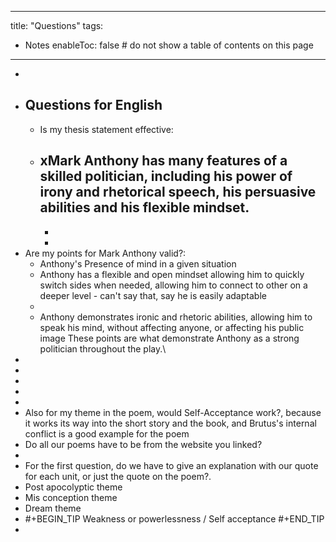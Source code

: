 - ---
title: "Questions"
tags:
- Notes
enableToc: false # do not show a table of contents on this page
---

- 
- ## Questions for English
	- Is my thesis statement effective:
	- xMark Anthony has many features of a skilled politician, including his power of irony and rhetorical speech, his persuasive abilities and his flexible mindset.
		-
		-
		-
- Are my points for Mark Anthony valid?:
	- Anthony's Presence of mind in a given situation
	- Anthony has a flexible and open mindset allowing him to quickly switch sides when needed, allowing him to connect to other on a deeper level - can't say that, say he is easily adaptable
	-
	- Anthony demonstrates ironic and rhetoric abilities, allowing him to speak his mind, without affecting anyone, or affecting his public image
	  These points are what demonstrate Anthony as a strong politician throughout the play.\
-
-
-
-
-
- Also for my theme in the poem, would Self-Acceptance work?, because it works its way into the short story and the book, and Brutus's internal conflict is a good example for the poem
- Do all our poems have to be from the website you linked?
-
- For the first question, do we have to give an explanation with our quote for each unit, or just the quote on the poem?.
- Post apocolyptic theme
- Mis conception theme
- Dream theme
- #+BEGIN_TIP
  Weakness or powerlessness / Self acceptance
  #+END_TIP
-
